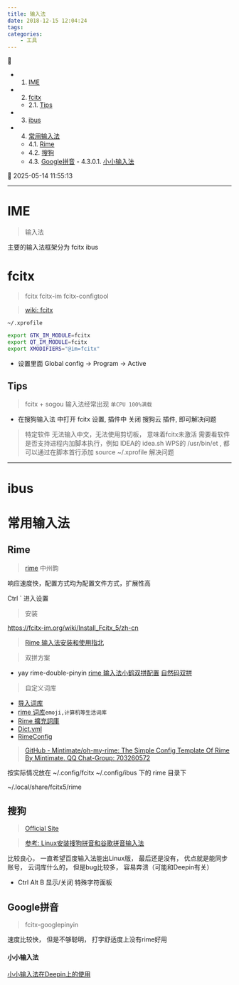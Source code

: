 ```yaml
---
title: 输入法
date: 2018-12-15 12:04:24
tags: 
categories: 
    - 工具
---
```


💠

- 1. [IME](#ime)
- 2. [fcitx](#fcitx)
    - 2.1. [Tips](#tips)
- 3. [ibus](#ibus)
- 4. [常用输入法](#常用输入法)
    - 4.1. [Rime](#rime)
    - 4.2. [搜狗](#搜狗)
    - 4.3. [Google拼音](#google拼音)
            - 4.3.0.1. [小小输入法](#小小输入法)

💠 2025-05-14 11:55:13
****************************************
# IME
> 输入法

主要的输入法框架分为 fcitx ibus

# fcitx 
> fcitx  fcitx-im  fcitx-configtool

> [wiki: fcitx](https://wiki.archlinux.org/index.php/Fcitx_(%E7%AE%80%E4%BD%93%E4%B8%AD%E6%96%87))

`~/.xprofile`
```sh
export GTK_IM_MODULE=fcitx
export QT_IM_MODULE=fcitx
export XMODIFIERS="@im=fcitx"
```

- 设置里面 Global config -> Program -> Active 

## Tips 
> fcitx + sogou 输入法经常出现 `单CPU 100%满载`
- 在搜狗输入法 中打开 fcitx 设置, 插件中 关闭 搜狗云 插件, 即可解决问题

> 特定软件 无法输入中文，无法使用剪切板， 意味着fcitx未激活
需要看软件是否支持进程内加脚本执行，例如 IDEA的 idea.sh WPS的 /usr/bin/et , 都可以通过在脚本首行添加 source ~/.xprofile 解决问题

************************

# ibus

# 常用输入法
## Rime
> [rime](https://rime.im/)  中州韵 

响应速度快，配置方式均为配置文件方式，扩展性高

Ctrl ` 进入设置

> 安装 

https://fcitx-im.org/wiki/Install_Fcitx_5/zh-cn


> [Rime 输入法安装和使用指北](https://blog.mikelyou.com/2020/07/31/rime-input/)  

> 双拼方案
- yay rime-double-pinyin 
[rime 输入法小鹤双拼配置](https://blog.moe233.net/posts/3c46778c/)
[自然码双拼](https://jingyan.baidu.com/article/64d05a027cac09de55f73b18.html)

> 自定义词库
- [导入词库](https://gist.github.com/lotem/5443073)  
- [rime 词库](https://github.com/mutoe/rime)`emoji,计算机等生活词库`  
- [Rime 擴充詞庫](https://github.com/rime-aca/dictionaries)  
- [Dict.yml](https://github.com/LEOYoon-Tsaw/Rime_collections/blob/master/Rime_description.md#dictyaml-%E8%A9%B3%E8%A7%A3)
- [RimeConfig](https://github.com/SaboZhang/RimeConfig)  

> [GitHub - Mintimate/oh-my-rime: The Simple Config Template Of Rime By Mintimate. QQ Chat-Group: 703260572](https://github.com/Mintimate/oh-my-rime)  

按实际情况放在 ~/.config/fcitx ~/.config/ibus 下的 rime 目录下

~/.local/share/fcitx5/rime


## 搜狗
> [Official Site](https://pinyin.sogou.com/linux/)  

> [参考: Linux安装搜狗拼音和谷歌拼音输入法](https://www.jianshu.com/p/429b8f75af2c)

比较良心， 一直希望百度输入法能出Linux版， 最后还是没有， 优点就是能同步账号， 云词库什么的， 但是bug比较多， 容易奔溃（可能和Deepin有关）
- Ctrl Alt B 显示/关闭 特殊字符面板


## Google拼音
> fcitx-googlepinyin

速度比较快， 但是不够聪明， 打字舒适度上没有rime好用

#### 小小输入法
[小小输入法在Deepin上的使用](https://bbs.deepin.org/forum.php?mod=viewthread&tid=138500&highlight=%E5%B0%8F%E5%B0%8F%E8%BE%93%E5%85%A5%E6%B3%95)

